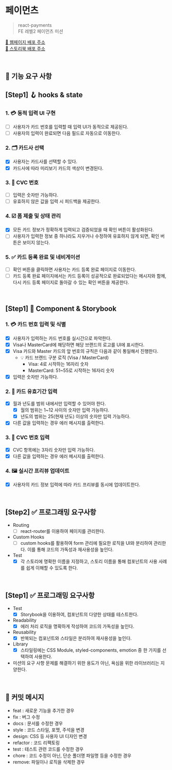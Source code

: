 # 페이먼츠

> react-payments  
> FE 레벨2 페이먼츠 미션

[🔗 웹페이지 배포 주소](https://shinjungoh.github.io/react-payments/)  
[🎨 스토리북 배포 주소](https://68009db56ddb7f7e2eb2c11e-uugkxvlfan.chromatic.com/?path=/story/app-app--default)

<br>

## 🎯 기능 요구 사항

## [Step1] 🪝 hooks & state

### 1. 💳 동적 입력 UI 구현

- [ ] 사용자가 카드 번호를 입력할 때 입력 UI가 동적으로 제공된다. 
- [ ] 사용자의 입력이 완료되면 다음 필드로 자동으로 이동한다.

### 2. 🗂️ 카드사 선택

- [x] 사용자는 카드사를 선택할 수 있다. 
- [x] 카드사에 따라 미리보기 카드의 색상이 변경된다.

### 3. 🔢 CVC 번호

- [ ] 입력은 숫자만 가능하다.
- [ ] 유효하지 않은 값을 입력 시 피드백을 제공한다.

### 4. ☑️ 폼 제출 및 상태 관리

- [x] 모든 카드 정보가 정확하게 입력되고 검증되었을 때 확인 버튼이 활성화된다.
- [ ] 사용자가 입력한 정보 중 하나라도 지우거나 수정하여 유효하지 않게 되면, 확인 버튼은 보이지 않는다.

### 5. ✅ 카드 등록 완료 및 네비게이션

- [ ] 확인 버튼을 클릭하면 사용자는 카드 등록 완료 페이지로 이동한다.
- [ ] 카드 등록 완료 페이지에서는 카드 등록이 성공적으로 완료되었다는 메시지와 함께, 다시 카드 등록 페이지로 돌아갈 수 있는 확인 버튼을 제공한다.

<br>

## [Step1] 🎨 Component & Storybook

### 1. 💳 카드 번호 입력 및 식별

- [x] 사용자가 입력하는 카드 번호를 실시간으로 파악한다.
- [x] Visa나 MasterCard에 해당하면 해당 브랜드의 로고를 UI에 표시한다.
- [x] Visa 카드와 Master 카드의 앞 번호의 규칙은 다음과 같이 통일해서 진행한다.
  - 💡 카드 브랜드 구분 로직 (Visa / MasterCard)
    - Visa: 4로 시작하는 16자리 숫자
    - MasterCard: 51~55로 시작하는 16자리 숫자
- [x] 입력은 숫자만 가능하다.

### 2. 🔢 카드 유효기간 입력

- [x] 월과 년도를 범위 내에서만 입력할 수 있어야 한다.
  - [x] 월의 범위는 1~12 사이의 숫자만 입력 가능하다.
  - [x] 년도의 범위는 25(현재 년도) 이상의 숫자만 입력 가능하다.
- [x] 다른 값을 입력하는 경우 에러 메시지를 출력한다.

### 3. 🥉 CVC 번호 입력

- [x] CVC 항목에는 3자리 숫자만 입력 가능하다.
- [x] 다른 값을 입력하는 경우 에러 메시지를 출력한다.

### 4. 🖼️ 실시간 프리뷰 업데이트

- [x] 사용자의 카드 정보 입력에 따라 카드 프리뷰를 동시에 업데이트한다.

<br>

## [Step2] ✅ 프로그래밍 요구사항

- Routing
  - [ ] react-router를 이용하여 페이지를 관리한다.
- Custom Hooks
  - [ ] custom hooks를 활용하여 form 관리에 필요한 로직을 UI와 분리하여 관리한다. 이를 통해 코드의 가독성과 재사용성을 높인다.
- Test
  - [x] 각 스토리에 명확한 이름을 지정하고, 스토리 이름을 통해 컴포넌트의 사용 사례를 쉽게 이해할 수 있도록 한다.

<br>

## [Step1] ✅ 프로그래밍 요구사항

- Test
  - [x] Storybook을 이용하여, 컴포넌트의 다양한 상태를 테스트한다.
- Readability
  - [x] 에러 처리 로직을 명확하게 작성하여 코드의 가독성을 높인다.
- Reusability
  - [x] 반복되는 컴포넌트와 스타일은 분리하여 재사용성을 높인다.
- Library
  - [x] 스타일링에는 CSS Module, styled-components, emotion 중 한 가지를 선택하여 사용한다.
- 미션의 요구 사항 문제를 해결하기 위한 용도가 아닌, 욕심을 위한 라이브러리는 지양한다.

<br>

## 📝 커밋 메시지

- feat : 새로운 기능을 추가한 경우
- fix : 버그 수정
- docs : 문서를 수정한 경우
- style : 코드 스타일, 포멧, 주석을 변경
- design: CSS 등 사용자 UI 디자인 변경
- refactor : 코드 리팩토링
- test : 테스트 관련 코드를 수정한 경우
- chore : 코드 수정이 아닌, 단순 폴더명 파일명 등을 수정한 경우
- remove: 파일이나 로직을 삭제한 경우
